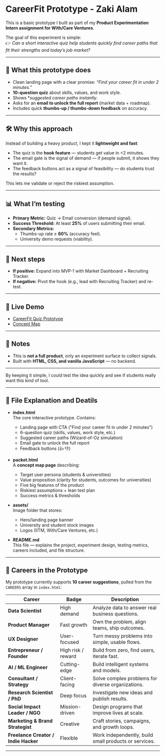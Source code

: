 # CareerFit Prototype  - Zaki Alam

This is a basic prototype I built as part of my **Product Experimentation Intern assignment for With/Care Ventures**.  

The goal of this experiment is simple:  
👉 *Can a short interactive quiz help students quickly find career paths that fit their strengths and today’s job market?*  

---

## 🎯 What this prototype does  
- Clean landing page with a clear promise: *“Find your career fit in under 2 minutes.”*  
- **10-question quiz** about skills, values, and work style.  
- Shows **suggested career paths instantly*.  
- Asks for an **email to unlock the full report** (market data + roadmap).  
- Includes quick **thumbs-up / thumbs-down feedback** on accuracy.  

---

## 🛠 Why this approach  
Instead of building a heavy product, I kept it **lightweight and fast**:  
- The quiz is the **hook feature** — students get value in <2 minutes.  
- The email gate is the signal of demand — if people submit, it shows they want it.  
- The feedback buttons act as a signal of feasibility — do students trust the results?  

This lets me validate or reject the riskiest assumption. 

---

## 📊 What I’m testing  
- **Primary Metric:** Quiz → Email conversion (demand signal).  
- **Success Threshold:** At least **25%** of users submitting their email.  
- **Secondary Metrics:**  
  - Thumbs-up rate ≥ **60%** (accuracy feel).  
  - University demo requests (viability).  

---

## 🚀 Next steps  
- **If positive:** Expand into MVP-1 with Market Dashboard + Recruiting Tracker.  
- **If negative:** Pivot the hook (e.g., lead with Recruiting Tracker) and re-test.  

---

## 🔗 Live Demo   
- [CareerFit Quiz Prototype](https://alamzaki.github.io/careerfit-prototype/)  
- [Concept Map](https://alamzaki.github.io/careerfit-prototype/packet.html)  


---

## 📌 Notes  
- This is **not a full product**, only an experiment surface to collect signals.  
- Built with **HTML, CSS, and vanilla JavaScript** — no backend.  

---
By keeping it simple, I could test the idea quickly and see if students really want this kind of tool.  

---
## 📂 File Explanation and Deatils 

- **index.html**  
  The core interactive prototype. Contains:  
  - Landing page with CTA ("Find your career fit in under 2 minutes")  
  - 6-question quiz (skills, values, work style, etc.)  
  - Suggested career paths (Wizard-of-Oz simulation)  
  - Email gate to unlock the full report  
  - Feedback buttons (👍 👎)  

- **packet.html**  
  A **concept map page** describing:  
  - Target user persona (students & universities)  
  - Value proposition (clarity for students, outcomes for universities)  
  - Five big features of the product  
  - Riskiest assumptions + lean test plan  
  - Success metrics & thresholds  

- **assets/**  
  Image folder that stores:  
  - Hero/landing page banner  
  - University and student stock images  
  - Logos (IITM, With/Care Ventures, etc.)  

- **README.md**  
  This file — explains the project, experiment design, testing metrics, careers included, and file structure.  

---

## 💼 Careers in the Prototype
My prototype currently supports **10 career suggestions**, pulled from the `CAREERS` array in `index.html`:

| Career | Badge | Description |
|--------|-------|-------------|
| **Data Scientist** | High demand | Analyze data to answer real business questions. |
| **Product Manager** | Fast growth | Own the problem, align teams, ship outcomes. |
| **UX Designer** | User-focused | Turn messy problems into simple, usable flows. |
| **Entrepreneur / Founder** | High risk / reward | Build from zero, find users, iterate fast. |
| **AI / ML Engineer** | Cutting-edge | Build intelligent systems and models. |
| **Consultant / Strategy** | Client-facing | Solve complex problems for diverse organizations. |
| **Research Scientist / PhD** | Deep focus | Investigate new ideas and publish results. |
| **Social Impact Leader / NGO** | Mission-driven | Design programs that improve lives at scale. |
| **Marketing & Brand Strategist** | Creative | Craft stories, campaigns, and growth loops. |
| **Freelance Creator / Indie Hacker** | Flexible | Work independently, build small products or services. |

---

